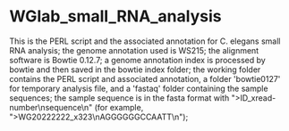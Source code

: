 # WGlab_small_RNA_analysis
This is the PERL script and the associated annotation for C. elegans small RNA analysis;
the genome annotation used is WS215;
the alignment software is Bowtie 0.12.7;
a genome annotation index is processed by bowtie and then saved in the bowtie index folder;
the working folder contains the PERL script and associated annotation, a folder 'bowtie0127' for temporary analysis file, and a 'fastaq' folder containing the sample sequences;
the sample sequence is in the fasta format with ">ID_xread-number\nsequence\n" (for example, ">WG20222222_x323\nAGGGGGGCCAATT\n");
